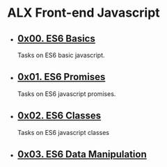 # ALX Front-end Javascript


- ## [0x00. ES6 Basics](./0x00-ES6_basic/)
  Tasks on ES6 basic javascript.
- ## [0x01. ES6 Promises](./0x01-ES6_promise/)
  Tasks on ES6 javascript promises.
- ## [0x02. ES6 Classes](./0x02-ES6_classes)
  Tasks on ES6 javascript classes
- ## [0x03. ES6 Data Manipulation](./0x03-ES6_data_manipulation)
